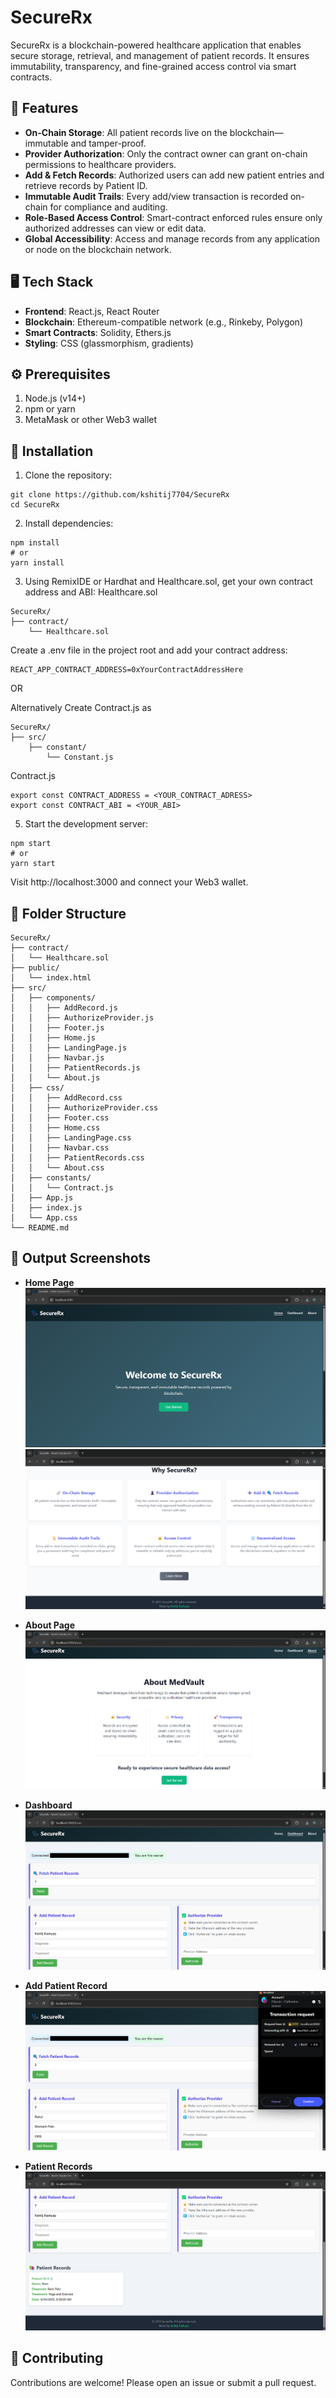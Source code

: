 # SecureRx
SecureRx is a blockchain-powered healthcare application that enables secure storage, retrieval, and management of patient records. It ensures immutability, transparency, and fine-grained access control via smart contracts.

## 🚀 Features
- **On-Chain Storage**: All patient records live on the blockchain—immutable and tamper-proof.
- **Provider Authorization**: Only the contract owner can grant on-chain permissions to healthcare providers.
- **Add & Fetch Records**: Authorized users can add new patient entries and retrieve records by Patient ID.
- **Immutable Audit Trails**: Every add/view transaction is recorded on-chain for compliance and auditing.
- **Role-Based Access Control**: Smart-contract enforced rules ensure only authorized addresses can view or edit data.
- **Global Accessibility**: Access and manage records from any application or node on the blockchain network.

## 🖥️ Tech Stack
- **Frontend**: React.js, React Router
- **Blockchain**: Ethereum-compatible network (e.g., Rinkeby, Polygon)
- **Smart Contracts**: Solidity, Ethers.js
- **Styling**: CSS (glassmorphism, gradients)

## ⚙️ Prerequisites
1. Node.js (v14+)
2. npm or yarn
3. MetaMask or other Web3 wallet

## 🔧 Installation
1. Clone the repository:
```
git clone https://github.com/kshitij7704/SecureRx
cd SecureRx
```

2. Install dependencies:
```
npm install
# or
yarn install
```

3. Using RemixIDE or Hardhat and Healthcare.sol, get your own contract address and ABI:
Healthcare.sol
```
SecureRx/
├── contract/
    └── Healthcare.sol
```
Create a .env file in the project root and add your contract address:
```
REACT_APP_CONTRACT_ADDRESS=0xYourContractAddressHere
```
OR 

Alternatively
Create Contract.js as
```
SecureRx/
├── src/
    ├── constant/
        └── Constant.js
```
Contract.js
```
export const CONTRACT_ADDRESS = <YOUR_CONTRACT_ADRESS>
export const CONTRACT_ABI = <YOUR_ABI>
```

5. Start the development server:
```
npm start
# or
yarn start
```
Visit http://localhost:3000 and connect your Web3 wallet.

## 📂 Folder Structure
```
SecureRx/
├── contract/
│   └── Healthcare.sol
├── public/
│   └── index.html
├── src/
│   ├── components/
│   │   ├── AddRecord.js
│   │   ├── AuthorizeProvider.js
│   │   ├── Footer.js
│   │   ├── Home.js
│   │   ├── LandingPage.js
│   │   ├── Navbar.js
│   │   ├── PatientRecords.js
│   │   └── About.js
│   ├── css/
│   │   ├── AddRecord.css
│   │   ├── AuthorizeProvider.css
│   │   ├── Footer.css
│   │   ├── Home.css
│   │   ├── LandingPage.css
│   │   ├── Navbar.css
│   │   ├── PatientRecords.css
│   │   └── About.css
│   ├── constants/
│   │   └── Contract.js
│   ├── App.js
│   ├── index.js
│   └── App.css
└── README.md
```

## 📸 Output Screenshots

- **Home Page**
![Home Page](output/home1.png)
![Home Page](output/home2.png)

- **About Page**
![About](output/about.png)

- **Dashboard**
![Dashboard](output/dashboard1.png)

- **Add Patient Record**
![Dashboard](output/dashboard3.png)

- **Patient Records**
![Dashboard](output/dashboard2.png)

## 🤝 Contributing
Contributions are welcome! Please open an issue or submit a pull request.
